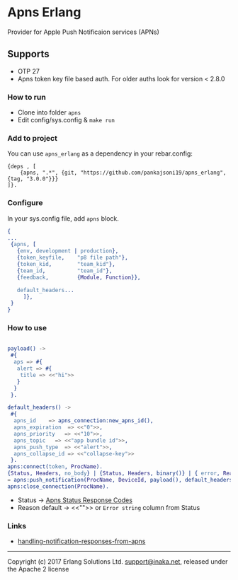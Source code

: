 
# Apns Erlang

Provider for Apple Push Notificaion services (APNs)

## Supports

- OTP 27
- Apns token key file based auth. For older auths look for version < 2.8.0

### How to run

- Clone into folder `apns`
- Edit config/sys.config & `make run`

### Add to project

You can use `apns_erlang` as a dependency in your rebar.config:

    {deps , [
        {apns, ".*", {git, "https://github.com/pankajsoni19/apns_erlang", {tag, "3.0.0"}}}
    ]}.

### Configure

In your sys.config file, add `apns` block.

```erlang
{
...
 {apns, [
   {env, development | production},
   {token_keyfile,    "p8 file path"},
   {token_kid,        "team_kid"},
   {team_id,          "team_id"},
   {feedback,         {Module, Function}},

   default_headers...
     ]},
 }
}
```

### How to use

```erlang

payload() ->
 #{
  aps => #{
   alert => #{
    title => <<"hi">>
   }
  }
 }.

default_headers() ->
 #{
  apns_id    => apns_connection:new_apns_id(),
  apns_expiration  => <<"0">>,
  apns_priority   => <<"10">>,
  apns_topic   => <<"app bundle id">>,
  apns_push_type  => <<"alert">>,
  apns_collapse_id => <<"collapse-key">>
 }.
apns:connect(token, ProcName).
{Status, Headers, no_body} | {Status, Headers, binary()} | { error, Reason} | {error, timeout}
= apns:push_notification(ProcName, DeviceId, payload(), default_headers()).
apns:close_connection(ProcName).
```

- Status -> [Apns Status Response Codes](https://developer.apple.com/documentation/usernotifications/handling-notification-responses-from-apns)
- Reason default -> <<"">> or `Error string` column from Status

### Links

- [handling-notification-responses-from-apns](https://developer.apple.com/documentation/usernotifications/handling-notification-responses-from-apns)

----

Copyright (c) 2017 Erlang Solutions Ltd. <support@inaka.net>, released under the Apache 2 license
